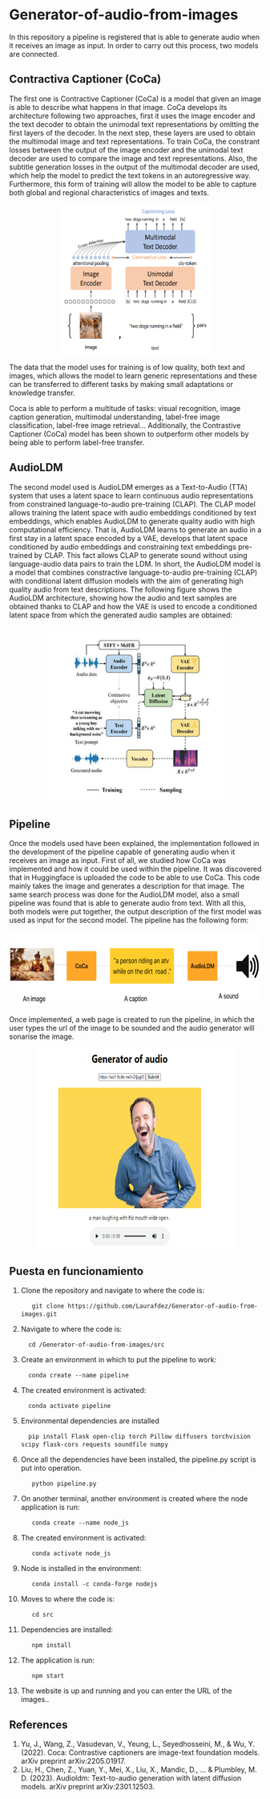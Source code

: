 
# Generator-of-audio-from-images

In this repository a pipeline is registered that is able to generate audio when it receives an image as input. In order to carry out this process, two models are connected.  

## Contractiva Captioner (CoCa)

The first one is Contractive Captioner (CoCa) is a model that given an image is able to describe what happens in that image. CoCa develops its architecture following two approaches, first it uses the image encoder and the text decoder to obtain the unimodal text representations by omitting the first layers of the decoder. In the next step, these layers are used to obtain the multimodal image and text representations. To train CoCa, the constrant losses between the output of the image encoder and the unimodal text decoder are used to compare the image and text representations. Also, the subtitle generation losses in the output of the multimodal decoder are used, which help the model to predict the text tokens in an autoregressive way. Furthermore, this form of training will allow the model to be able to capture both global and regional characteristics of images and texts. 



<div align="center">
  <img src="public/assets/CoCa1.png" width="300" height="300" />
</div>


The data that the model uses for training is of low quality, both text and images, which allows the model to learn generic representations and these can be transferred to different tasks by making small adaptations or knowledge transfer.


Coca is able to perform a multitude of tasks: visual recognition, image caption generation, multimodal understanding, label-free image classification, label-free image retrieval... Additionally, the Contrastive Captioner (CoCa) model has been shown to outperform other models by being able to perform label-free transfer.

## AudioLDM
The second model used is AudioLDM emerges as a Text-to-Audio (TTA) system that uses a latent space to learn continuous audio representations from constrained language-to-audio pre-training (CLAP). The CLAP model allows training the latent space with audio embeddings conditioned by text embeddings, which enables AudioLDM to generate quality audio with high computational efficiency. That is, AudioLDM learns to generate an audio in a first stay in a latent space encoded by a VAE, develops that latent space conditioned by audio embeddings and constraining text embeddings pre-trained by CLAP. This fact allows CLAP to generate sound without using language-audio data pairs to train the LDM. In short, the AudioLDM model is a model that combines constractive language-to-audio pre-training (CLAP) with conditional latent diffusion models with the aim of generating high quality audio from text descriptions. The following figure shows the AudioLDM architecture, showing how the audio and text samples are obtained thanks to CLAP and how the VAE is used to encode a conditioned latent space from which the generated audio samples are obtained:
<div align="center">
  <img src="public/assets/audioldm1.jpg" width="350" height="350" />
</div>

## Pipeline

Once the models used have been explained, the implementation followed in the development of the pipeline capable of generating audio when it receives an image as input. First of all, we studied how CoCa was implemented and how it could be used within the pipeline. It was discovered that in Huggingface is uploaded the code to be able to use CoCa. This code mainly takes the image and generates a description for that image. The same search process was done for the AudioLDM model, also a small pipeline was found that is able to generate audio from text. With all this, both models were put together, the output description of the first model was used as input for the second model. The pipeline has the following form:

<div align="center">
  <img src="public/assets/pipeline.py.png"  height="150"  />
</div>

Once implemented, a web page is created to run the pipeline, in which the user types the url of the image to be sounded and the audio generator will sonarise the image.


<div align="center">
  <img src="public/assets/pipeline2.png" width="400" height="400" />
</div>

## Puesta en funcionamiento
1. Clone the repository and navigate to where the code is:
   ```console
      git clone https://github.com/Laurafdez/Generator-of-audio-from-images.git
      ```
2. Navigate to where the code is:
   ```console
     cd /Generator-of-audio-from-images/src
      ```
       
2. Create an environment in which to put the pipeline to work:
   ```console
     conda create --name pipeline
     ```
3. The created environment is activated:
   ```console
     conda activate pipeline
     ```
4. Environmental dependencies are installed
   ```console
     pip install Flask open-clip torch Pillow diffusers torchvision scipy flask-cors requests soundfile numpy
     ```
5. Once all the dependencies have been installed, the pipeline.py script is put into operation.
    ```console
       python pipeline.py
   ```

6. On another terminal, another environment is created where the node application is run:
    ```console
       conda create --name node_js
   ```
7. The created environment is activated:

    ```console
       conda activate node_js
   ```
8.  Node is installed in the environment:

    ```console
       conda install -c conda-forge nodejs
    ```
9.  Moves to where the code is:

    ```console
       cd src
    ```
10. Dependencies are installed:
    ```console
       npm install
    ```
11. The application is run:
    ```console
       npm start
    ```
12. The website is up and running and you can enter the URL of the images..

## References

1. Yu, J., Wang, Z., Vasudevan, V., Yeung, L., Seyedhosseini, M., & Wu, Y. (2022). Coca: Contrastive captioners are image-text foundation models. arXiv preprint arXiv:2205.01917.
2. Liu, H., Chen, Z., Yuan, Y., Mei, X., Liu, X., Mandic, D., ... & Plumbley, M. D. (2023). Audioldm: Text-to-audio generation with latent diffusion models. arXiv preprint arXiv:2301.12503.
